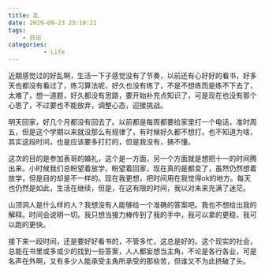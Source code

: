 ```yaml
---
title: 乱
date: 2019-09-23 23:19:21
tags: 
    - 日记
categories: 
          - Life
---
```

近期感觉过的好乱啊，生活一下子感觉没有了节奏，以前还有心好好的看书，好多天也都没有看过了，练习算法呢，好久也没有练了，不是不想练而是练不下去了，太难了，想一道题，好久都没有思路，要开始补充点知识了，可是现在也没有那个心思了，不过要也不能放弃，调整心态，迎接挑战。

明天回家，好几个月都没有回去了。以前都是每周都要给家里打一个电话，准时周五，但是这个学期以来就没那么有规律了，有时候好久都不想打，也不知道为啥，其实这段时间，也是应该要多打打的，但是我没有，搞不懂。

这次的目的是参加表哥的婚礼，这个是一方面，另一个方面就是想把十一的时间腾出来。小时候我们总盼望着放学，盼望着回家，现在真的是都变了，虽然仍然想着放学，但是目的却是不一样的。现在我更想，把时间用在我觉得ok的地方。每天也仍然是如此，生活在继续，但是，在这有限的时间，我以对未来充满了迷茫。

山顶洞人是什么样的人？我想没有人能够给一个准确的答案吧。我也不想给出我的解释。时间会说明一切。我只想当接力棒传到了我的手中，我可以拿的更稳，我可以跑的更快。

接下来一段时间，还是要好好看书的，不管多忙，这总是好的。这个现实的社会，总能在书里或多或少的找到一些答案，人人都妄想当主角，不论是各行各业，可是名声在外啊，又有多少人能承受主角所承受的那些苦，但谁又不为此挤破了头。
